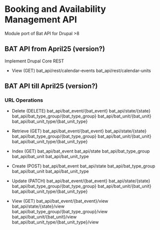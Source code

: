 # Booking and Availability Management API

Module port of Bat API for Drupal >8


## BAT API from April25 (version?)

  Implement Drupal Core REST



- View (GET)
  bat_api/rest/calendar-events
  bat_api/rest/calendar-units



## BAT API till April25 (version?)

### URL Operations

- Delete (DELETE)
  bat_api/bat_event/{bat_event}
  bat_api/state/{state}
  bat_api/bat_type_group/{bat_type_group}
  bat_api/bat_unit/{bat_unit}
  bat_api/bat_unit_type/{bat_unit_type}

- Retrieve (GET)
  bat_api/bat_event/{bat_event}
  bat_api/state/{state}
  bat_api/bat_type_group/{bat_type_group}
  bat_api/bat_unit/{bat_unit}
  bat_api/bat_unit_type/{bat_unit_type}

- Index (GET)
  bat_api/bat_event
  bat_api/state
  bat_api/bat_type_group
  bat_api/bat_unit
  bat_api/bat_unit_type

- Create (POST)
  bat_api/bat_event
  bat_api/state
  bat_api/bat_type_group
  bat_api/bat_unit
  bat_api/bat_unit_type

- Update (PATCH)
  bat_api/bat_event/{bat_event}
  bat_api/state/{state}
  bat_api/bat_type_group/{bat_type_group}
  bat_api/bat_unit/{bat_unit}
  bat_api/bat_unit_type/{bat_unit_type}

- View (GET)
  bat_api/bat_event/{bat_event}/view
  bat_api/state/{state}/view
  bat_api/bat_type_group/{bat_type_group}/view
  bat_api/bat_unit/{bat_unit}/view
  bat_api/bat_unit_type/{bat_unit_type}/view



